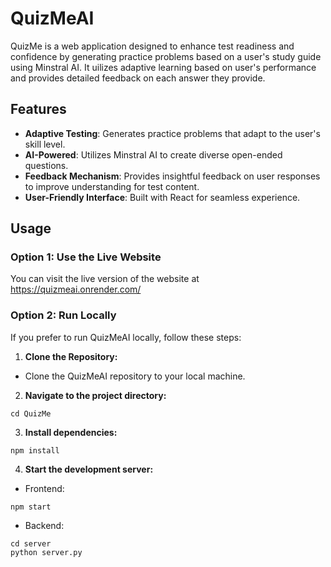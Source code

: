 # QuizMeAI
QuizMe is a web application designed to enhance test readiness and confidence by generating practice problems based on a user's study guide using Minstral AI. It uilizes adaptive learning based on user's performance and provides detailed feedback on each answer they provide. 

## Features
- **Adaptive Testing**: Generates practice problems that adapt to the user's skill level.
- **AI-Powered**: Utilizes Minstral AI to create diverse open-ended questions.
- **Feedback Mechanism**: Provides insightful feedback on user responses to improve understanding for test content.
- **User-Friendly Interface**: Built with React for seamless experience.

## Usage

### Option 1: Use the Live Website

You can visit the live version of the website at https://quizmeai.onrender.com/

### Option 2: Run Locally

If you prefer to run QuizMeAI locally, follow these steps:
1. **Clone the Repository:**
- Clone the QuizMeAI repository to your local machine.
2. **Navigate to the project directory:**
```
cd QuizMe
```
3. **Install dependencies:**
```
npm install
```
4. **Start the development server:**
- Frontend:
```
npm start
```
- Backend:
```
cd server
python server.py
